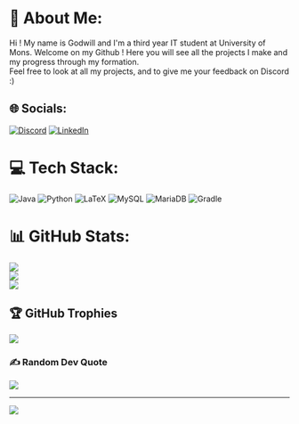 # 💫 About Me:
Hi ! My name is Godwill and I'm a third year IT student at University of Mons. Welcome on my Github ! Here you will see all the projects I make and my progress through my formation. <br>Feel free to look at all my projects, and to give me your feedback on Discord :)


## 🌐 Socials:
[![Discord](https://img.shields.io/badge/Discord-%237289DA.svg?logo=discord&logoColor=white)](htttps://discord.gg/YhCYpcHssQ) [![LinkedIn](https://img.shields.io/badge/LinkedIn-%230077B5.svg?logo=linkedin&logoColor=white)](https://linkedin.com/in/godwill-louhou-1abb58223) 

# 💻 Tech Stack:
![Java](https://img.shields.io/badge/java-%23ED8B00.svg?style=for-the-badge&logo=java&logoColor=white) ![Python](https://img.shields.io/badge/python-3670A0?style=for-the-badge&logo=python&logoColor=ffdd54) ![LaTeX](https://img.shields.io/badge/latex-%23008080.svg?style=for-the-badge&logo=latex&logoColor=white) ![MySQL](https://img.shields.io/badge/mysql-%2300f.svg?style=for-the-badge&logo=mysql&logoColor=white) ![MariaDB](https://img.shields.io/badge/MariaDB-003545?style=for-the-badge&logo=mariadb&logoColor=white) ![Gradle](https://img.shields.io/badge/Gradle-02303A.svg?style=for-the-badge&logo=Gradle&logoColor=white)
# 📊 GitHub Stats:
![](https://github-readme-stats.vercel.app/api?username=GoddWilll&theme=dark&hide_border=false&include_all_commits=true&count_private=false)<br/>
![](https://github-readme-streak-stats.herokuapp.com/?user=GoddWilll&theme=dark&hide_border=false)<br/>
![](https://github-readme-stats.vercel.app/api/top-langs/?username=GoddWilll&theme=dark&hide_border=false&include_all_commits=true&count_private=false&layout=compact)

## 🏆 GitHub Trophies
![](https://github-profile-trophy.vercel.app/?username=GoddWilll&theme=nord&no-frame=false&no-bg=true&margin-w=4)

### ✍️ Random Dev Quote
![](https://quotes-github-readme.vercel.app/api?type=horizontal&theme=radical)

---
[![](https://visitcount.itsvg.in/api?id=GoddWilll&icon=0&color=0)](https://visitcount.itsvg.in)
